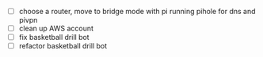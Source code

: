 - [ ] choose a router, move to bridge mode with pi running pihole for dns and pivpn
- [ ] clean up AWS account
- [ ] fix basketball drill bot
- [ ] refactor basketball drill bot